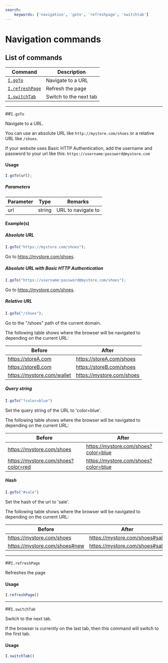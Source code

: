```yaml
---
search:
    keywords: ['navigation', 'goto', 'refreshpage', 'switchtab']
---
```


# Navigation commands



## List of commands

| Command | Description|
|---------|------------|
| [`I.goTo`](#igoto) | Navigate to a URL |
| [`I.refreshPage`](#irefreshpage) | Refresh the page |
| [`I.switchTab`](#iswitchtab) | Switch to the next tab |

---

##`I.goTo`

Navigate to a URL.

You can use an absolute URL like `http://mystore.com/shoes` or a relative URL like `/shoes`.

If your website uses Basic HTTP Authentication, add the username and password to your url like this:
`https://username:password@mystore.com`

#### Usage
```javascript
I.goTo(url);
```

##### Parameters

| Parameter | Type | Remarks|
|----------|------|--------|
| url | string | URL to navigate to |

#### Example(s)

##### Absolute URL

```javascript
I.goTo("https://mystore.com/shoes");
```

Go to https://mystore.com/shoes.

##### Absolute URL with Basic HTTP Authentication

```javascript
I.goTo("https://username:password@mystore.com/shoes");
```

Go to https://mystore.com/shoes.

##### Relative URL

 

```javascript
I.goTo("/shoes");
```

Go to the "/shoes" path of the current domain.

The following table shows where the browser will be navigated to depending on the current URL:

| Before | After |
|----------|------|
| https://storeA.com | https://storeA.com/shoes |
| https://storeB.com | https://storeB.com/shoes |
| https://mystore.com/wallet | https://mystore.com/shoes |

##### Query string

 

```javascript
I.goTo("?color=blue")
```
Set the query string of the URL to 'color=blue'.

The following table shows where the browser will be navigated to depending on the current URL:

| Before | After |
|----------|------|
| https://mystore.com/shoes | https://mystore.com/shoes?color=blue |
| https://mystore.com/shoes?color=red | https://mystore.com/shoes?color=blue |

##### Hash

```javascript
I.goTo("#sale")
```

Set the hash of the url to 'sale'.

The following table shows where the browser will be navigated to depending on the current URL:

| Before | After |
|----------|------|
| https://mystore.com/shoes | https://mystore.com/shoes#sale |
| https://mystore.com/shoes#new | https://mystore.com/shoes#sale

---

##`I.refreshPage`

Refreshes the page

#### Usage
```javascript
I.refreshPage()
```



---

##`I.switchTab`

Switch to the next tab. 

If the browser is currently on the last tab, then this command will switch to the first tab.  

#### Usage
```javascript
I.switchTab()
```